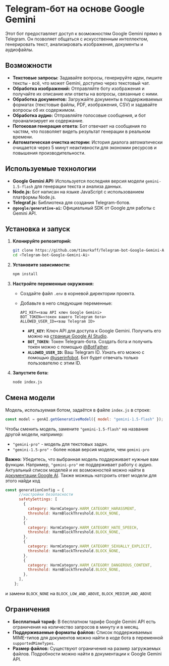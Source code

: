 # Telegram-бот на основе Google Gemini

Этот бот предоставляет доступ к возможностям Google Gemini прямо в Telegram. Он позволяет общаться с искусственным интеллектом, генерировать текст, анализировать изображения, документы и аудиофайлы.

## Возможности

-   **Текстовые запросы:**  Задавайте вопросы, генерируйте идеи, пишите тексты - всё, что может Gemini, доступно через текстовый чат.
-   **Обработка изображений:**  Отправляйте боту изображения и получайте их описание или ответы на вопросы, связанные с ними.
-   **Обработка документов:**  Загружайте документы в поддерживаемых форматах (текстовые файлы, PDF, изображения, CSV) и задавайте вопросы об их содержимом.
-   **Обработка аудио:**  Отправляйте голосовые сообщения, и бот проанализирует их содержание.
-   **Потоковая генерация ответа:**  Бот отвечает на сообщения по частям, что позволяет видеть результат генерации в реальном времени.
-   **Автоматическая очистка истории:**  История диалога автоматически очищается через 5 минут неактивности для экономии ресурсов и повышения производительности.

## Используемые технологии

-   **Google Gemini API:**  Используется последняя версия модели `gemini-1.5-flash` для генерации текста и анализа данных.
-   **Node.js:**  Бот написан на языке JavaScript с использованием платформы Node.js.
-   **Telegraf.js:**  Библиотека для создания Telegram-ботов.
-   **`@google/generative-ai`:**  Официальный SDK от Google для работы с Gemini API.

## Установка и запуск

1. **Клонируйте репозиторий:**

    ```bash
    git clone https://github.com/timurkaff/Telegram-bot-Google-Gemini-Ai.git
    cd <Telegram-bot-Google-Gemini-Ai>
    ```

2. **Установите зависимости:**

    ```bash
    npm install
    ```

3. **Настройте переменные окружения:**

    -   Создайте файл `.env` в корневой директории проекта.
    -   Добавьте в него следующие переменные:

        ```
        API_KEY=<ваш API ключ Google Gemini>
        BOT_TOKEN=<токен вашего Telegram бота>
        ALLOWED_USER_ID=<ваш Telegram ID>
        ```

        -   **`API_KEY`:**  Ключ API для доступа к Google Gemini. Получить его можно на [странице Google AI Studio](https://makersuite.google.com/app/apikey).
        -   **`BOT_TOKEN`:**  Токен Telegram-бота. Создать бота и получить токен можно с помощью [@BotFather](https://telegram.me/BotFather).
        -   **`ALLOWED_USER_ID`:**  Ваш Telegram ID. Узнать его можно с помощью [@userinfobot](https://telegram.me/userinfobot). Бот будет отвечать только пользователю с этим ID.

4. **Запустите бота:**

    ```bash
    node index.js
    ```

## Смена модели

Модель, используемая ботом, задаётся в файле `index.js` в строке:

```javascript
const model = genAI.getGenerativeModel({ model: "gemini-1.5-flash" });
```

Чтобы сменить модель, замените `"gemini-1.5-flash"` на название другой модели, например:

-   `"gemini-pro"` - модель для текстовых задач.
-   `"gemini-1.5-pro"` - более новая версия модели, чем `gemini-pro`

**Важно:** Убедитесь, что выбранная модель поддерживает нужные вам функции. Например, `"gemini-pro"` не поддерживает работу с аудио. Актуальный список моделей и их возможностей можно найти в [документации Google AI](https://ai.google.dev/models/gemini).
Также можешь натсроить ответ модели для этого найди код 
```javascript
const generationConfig = {
      //настройки безопасности
      safetySettings: [
        {
          category: HarmCategory.HARM_CATEGORY_HARASSMENT,
          threshold: HarmBlockThreshold.BLOCK_NONE,
        },
        {
          category: HarmCategory.HARM_CATEGORY_HATE_SPEECH,
          threshold: HarmBlockThreshold.BLOCK_NONE,
        },
        {
          category: HarmCategory.HARM_CATEGORY_SEXUALLY_EXPLICIT,
          threshold: HarmBlockThreshold.BLOCK_NONE,
        },
        {
          category: HarmCategory.HARM_CATEGORY_DANGEROUS_CONTENT,
          threshold: HarmBlockThreshold.BLOCK_NONE,
        },
      ],
    };
```
и замени `BLOCK_NONE` на `BLOCK_LOW_AND_ABOVE`, `BLOCK_MEDIUM_AND_ABOVE`

## Ограничения

-   **Бесплатный тариф:**  В бесплатном тарифе Google Gemini API есть ограничения на количество запросов в минуту и в месяц.
-   **Поддерживаемые форматы файлов:**  Список поддерживаемых MIME-типов для документов можно найти в коде бота в переменной `supportedMimeTypes`.
-   **Размер файлов:**  Существуют ограничения на размер загружаемых файлов. Подробности можно найти в документации к Google Gemini API.
